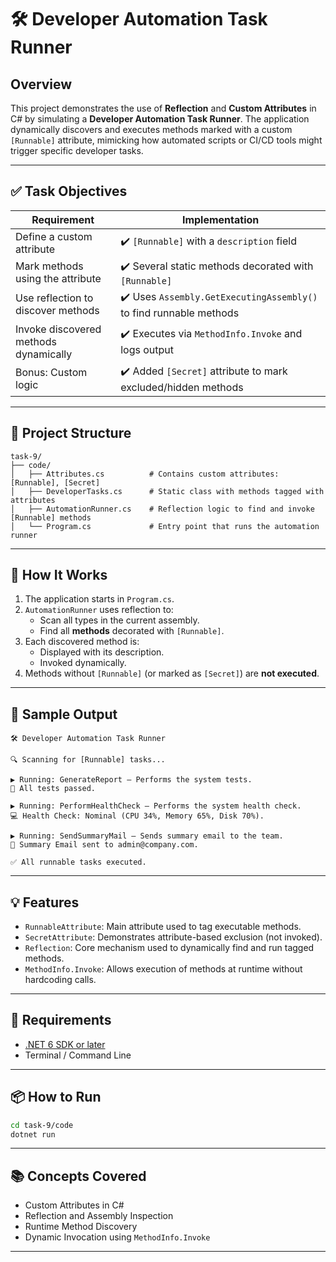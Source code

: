 
# 🛠️ Developer Automation Task Runner

## Overview

This project demonstrates the use of **Reflection** and **Custom Attributes** in C# by simulating a **Developer Automation Task Runner**. The application dynamically discovers and executes methods marked with a custom `[Runnable]` attribute, mimicking how automated scripts or CI/CD tools might trigger specific developer tasks.

---

## ✅ Task Objectives

| Requirement | Implementation |
|-------------|----------------|
| Define a custom attribute | ✔️ `[Runnable]` with a `description` field |
| Mark methods using the attribute | ✔️ Several static methods decorated with `[Runnable]` |
| Use reflection to discover methods | ✔️ Uses `Assembly.GetExecutingAssembly()` to find runnable methods |
| Invoke discovered methods dynamically | ✔️ Executes via `MethodInfo.Invoke` and logs output |
| Bonus: Custom logic | ✔️ Added `[Secret]` attribute to mark excluded/hidden methods |

---

## 🧱 Project Structure

```
task-9/
├── code/
│   ├── Attributes.cs          # Contains custom attributes: [Runnable], [Secret]
│   ├── DeveloperTasks.cs      # Static class with methods tagged with attributes
│   ├── AutomationRunner.cs    # Reflection logic to find and invoke [Runnable] methods
│   └── Program.cs             # Entry point that runs the automation runner
```

---

## 🚀 How It Works

1. The application starts in `Program.cs`.
2. `AutomationRunner` uses reflection to:
   - Scan all types in the current assembly.
   - Find all **methods** decorated with `[Runnable]`.
3. Each discovered method is:
   - Displayed with its description.
   - Invoked dynamically.
4. Methods without `[Runnable]` (or marked as `[Secret]`) are **not executed**.

---

## 🧪 Sample Output

```
🛠️ Developer Automation Task Runner

🔍 Scanning for [Runnable] tasks...

▶️ Running: GenerateReport — Performs the system tests.
📄 All tests passed.

▶️ Running: PerformHealthCheck — Performs the system health check.
💻 Health Check: Nominal (CPU 34%, Memory 65%, Disk 70%).

▶️ Running: SendSummaryMail — Sends summary email to the team.
📧 Summary Email sent to admin@company.com.

✅ All runnable tasks executed.
```

---

## 💡 Features

- `RunnableAttribute`: Main attribute used to tag executable methods.
- `SecretAttribute`: Demonstrates attribute-based exclusion (not invoked).
- `Reflection`: Core mechanism used to dynamically find and run tagged methods.
- `MethodInfo.Invoke`: Allows execution of methods at runtime without hardcoding calls.

---

## 🔧 Requirements

- [.NET 6 SDK or later](https://dotnet.microsoft.com/download)
- Terminal / Command Line

---

## 📦 How to Run

```bash
cd task-9/code
dotnet run
```

---

## 📚 Concepts Covered

- Custom Attributes in C#
- Reflection and Assembly Inspection
- Runtime Method Discovery
- Dynamic Invocation using `MethodInfo.Invoke`

---
